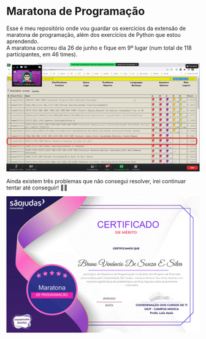 # Maratona de Programação 

Esse é meu repositório onde vou guardar os exercícios da extensão de  maratona de programação, além dos exercícios de Python que estou aprendendo.  
A maratona ocorreu dia 26 de junho e fique em 9º lugar (num total de 118 participantes, em 46 times).  

![Print da maratona](/maratona/maratona.png 'Print do Placar final!')  

Ainda existem três problemas que não consegui resolver, irei continuar tentar até conseguir! 💪🏻

![Certificado de participação](/maratona/certificado.png 'Certificado de Participação')

